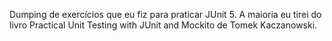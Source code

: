 Dumping de exercícios que eu fiz para praticar JUnit 5. A maioria eu tirei do livro Practical Unit Testing with JUnit and Mockito de Tomek Kaczanowski.
